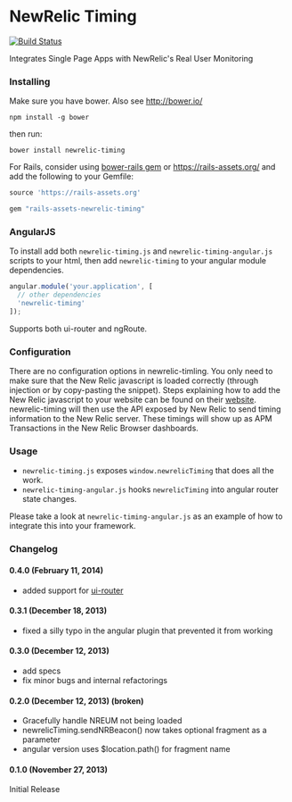 NewRelic Timing
===============

[![Build Status](https://travis-ci.org/uken/newrelic-timing.png?branch=master)](https://travis-ci.org/uken/newrelic-timing)

Integrates Single Page Apps with NewRelic's Real User Monitoring

### Installing

Make sure you have bower. Also see http://bower.io/

    npm install -g bower

then run:

    bower install newrelic-timing

For Rails, consider using [bower-rails gem](https://github.com/42dev/bower-rails) or https://rails-assets.org/ and add the following to your Gemfile:

```ruby
source 'https://rails-assets.org'

gem "rails-assets-newrelic-timing"
```

### AngularJS 

To install add both `newrelic-timing.js` and `newrelic-timing-angular.js` scripts to your html, then add `newrelic-timing` to your angular module dependencies.

```javascript
angular.module('your.application', [
  // other dependencies
  'newrelic-timing'
]);
```

Supports both ui-router and ngRoute. 

### Configuration

There are no configuration options in newrelic-timling. You only need to make sure that the New Relic javascript is loaded correctly (through injection or by copy-pasting the snippet). Steps explaining how to add the New Relic javascript to your website can be found on their [website](https://docs.newrelic.com/docs/browser/new-relic-browser/installation-configuration/adding-apps-new-relic-browser).
newrelic-timing will then use the API exposed by New Relic to send timing information to the New Relic server. These timings will show up as APM Transactions in the New Relic Browser dashboards.


### Usage

- `newrelic-timing.js` exposes `window.newrelicTiming` that does all the work.
- `newrelic-timing-angular.js` hooks `newrelicTiming` into angular router state changes.

Please take a look at `newrelic-timing-angular.js` as an example of how to integrate this into your framework.

### Changelog

#### 0.4.0 (February 11, 2014)

- added support for [ui-router](https://github.com/angular-ui/ui-router)

#### 0.3.1 (December 18, 2013)

- fixed a silly typo in the angular plugin that prevented it from working

#### 0.3.0 (December 12, 2013)

- add specs
- fix minor bugs and internal refactorings

#### 0.2.0 (December 12, 2013) (broken)

- Gracefully handle NREUM not being loaded
- newrelicTiming.sendNRBeacon() now takes optional fragment as a parameter
- angular version uses $location.path() for fragment name

#### 0.1.0 (November 27, 2013)

Initial Release
